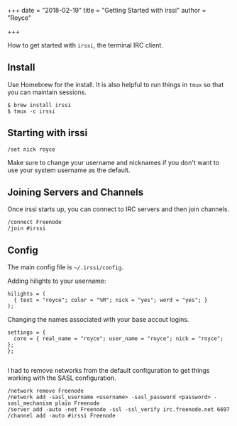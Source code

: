 +++
date = "2018-02-19"
title = "Getting Started with irssi"
author = "Royce"

+++

How to get started with ```irssi```, the terminal IRC client. 

<!--more--> 

## Install

Use Homebrew for the install. It is also helpful to run things in ```tmux``` so that you can maintain sessions. 

```
$ brew install irssi
$ tmux -c irssi 
```

## Starting with irssi

```
/set nick royce
```

Make sure to change your username and nicknames if you don't want to use your system username as the default.

## Joining Servers and Channels

Once irssi starts up, you can connect to IRC servers and then join channels. 

```
/connect Freenode
/join #irssi
```


## Config

The main config file is ```~/.irssi/config```.

Adding hilights to your username:

```
hilights = (
  { text = "royce"; color = "%M"; nick = "yes"; word = "yes"; }
);

```

Changing the names associated with your base accout logins.

```
settings = {
  core = { real_name = "royce"; user_name = "royce"; nick = "royce"; };
};


```

I had to remove networks from the default configuration to get things working with the SASL configuration.  

```
/network remove Freenode
/network add -sasl_username <username> -sasl_password <password> -sasl_mechanism plain Freenode
/server add -auto -net Freenode -ssl -ssl_verify irc.freenode.net 6697
/channel add -auto #irssi Freenode

```
